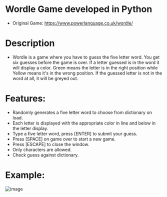  # Wordle Game developed in Python
 - Original Game: https://www.powerlanguage.co.uk/wordle/
 
 # Description
 - Wordle is a game where you have to guess the five letter word. You get six guesses before the game is over. If a letter guessed is in the word it will display a color. Green means the letter is in the right position while Yellow means it's in the wrong position. If the guessed letter is not in the word at all, it will be greyed out.
 
 # Features:
 - Randomly generates a five letter word to choose from dictionary on load.
 - Each letter is displayed with the appropriate color in line and below in the letter display.
 - Type a five letter word, press [ENTER] to submit your guess.
 - Press [SPACE] on game over to start a new game.
 - Press [ESCAPE] to close the window.
 - Only characters are allowed.
 - Check guess against dictionary.
 
 # Example:
 
![image](https://user-images.githubusercontent.com/22349589/152644861-39a23b16-9833-42be-8256-2251feef9dc8.png)
